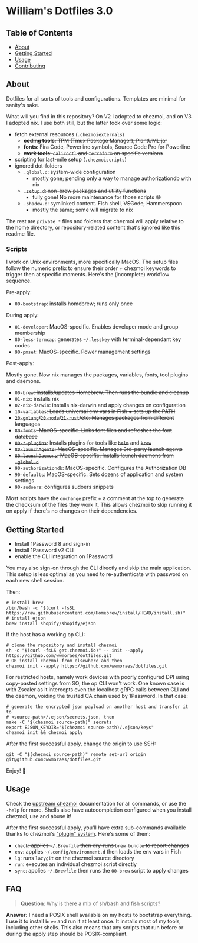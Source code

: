 # William's Dotfiles 3.0

## Table of Contents

- [About](#about)
- [Getting Started](#getting-started)
- [Usage](#usage)
- [Contributing](../CONTRIBUTING.md)

## About

Dotfiles for all sorts of tools and configurations. Templates are minimal for
sanity's sake.

What will you find in this repository? On V2 I adopted to chezmoi, and on V3 I
adopted nix. I use both still, but the latter took over some logic:

- fetch external resources (`.chezmoiexternals`)
  - ~~**coding tools**: TPM (Tmux Package Manager), PlantUML jar~~
  - ~~**fonts**: Fira Code, Powerline symbols, Source Code Pro for Powerline~~
  - ~~**work tools**: `calicoctl` and `terraform` on specific versions~~
- scripting for last-mile setup (`.chezmoiscripts`)
- ignored dot-folders
  - `.global.d`: system-wide configuration
    - mostly gone; pending only a way to manage authorizationdb with nix
  - ~~`.setup.d`: non-brew packages and utility functions~~
    - fully gone! No more maintenance for those scripts 😄
  - `.shadow.d`: symlinked content. Fish shell, ~~VSCode~~, Hammerspoon
    - mostly the same; some will migrate to nix

The rest are `private_*` files and folders that chezmoi will apply relative to
the home directory, or repository-related content that's ignored like this
readme file.

### Scripts

I work on Unix environments, more specifically MacOS. The setup files follow the
numeric prefix to ensure their order + chezmoi keywords to trigger then at
specific moments. Here's the (incomplete) workflow sequence.

Pre-apply:

- `00-bootstrap`: installs homebrew; runs only once

During apply:

- `01-developer`: MacOS-specific. Enables developer mode and group membership
- `80-less-termcap`: generates `~/.lesskey` with terminal-dependant key codes
- `90-pmset`: MacOS-specific. Power management settings

Post-apply:

Mostly gone. Now nix manages the packages, variables, fonts, tool plugins and
daemons.

- ~~`00-brew`: Installs/updates Homebrew. Then runs the bundle and cleanup~~
- `01-nix`: installs nix
- `02-nix-darwin`: installs nix-darwin and apply changes on configuration
- ~~`10-variables`: Loads universal env vars in Fish + sets up the PATH~~
- ~~`20-golang`/`20-node`/`21-rust`/etc: Manages packages from different languages~~
- ~~`80-fonts`: MacOS-specific. Links font files and refreshes the font database~~
- ~~`80-*-plugins`: Installs plugins for tools like `helm` and `krew`~~
- ~~`80-launchAgents`: MacOS-specific. Manages 3rd-party launch agents~~
- ~~`80-launchDaemons`: MacOS-specific. Installs launch daemons from `.global.d`~~
- `90-authorizationdb`: MacOS-specific. Configures the Authorization DB
- `90-defaults`: MacOS-specific. Sets dozens of application and system settings
- `90-sudoers`: configures sudoers snippets

Most scripts have the `onchange` prefix + a comment at the top to generate the
checksum of the files they work it. This allows chezmoi to skip running it on
apply if there's no changes on their dependencies.

## Getting Started

- Install 1Password 8 and sign-in
- Install 1Password v2 CLI
- enable the CLI integration on 1Password

You may also sign-on through the CLI directly and skip the main application.
This setup is less optimal as you need to re-authenticate with password on each
new shell session.

Then:

```shell
# install brew
/bin/bash -c "$(curl -fsSL https://raw.githubusercontent.com/Homebrew/install/HEAD/install.sh)"
# install ejson
brew install shopify/shopify/ejson
```

If the host has a working op CLI:

```shell
# clone the repository and install chezmoi
sh -c "$(curl -fsLS get.chezmoi.io)" -- init --apply https://github.com/wwmoraes/dotfiles.git
# OR install chezmoi from elsewhere and then
chezmoi init --apply https://github.com/wwmoraes/dotfiles.git
```

For restricted hosts, namely work devices with poorly configured DPI using
copy-pasted settings from SO, the op CLI won't work. One known case is with
Zscaler as it intercepts even the localhost gRPC calls between CLI and the
daemon, voiding the trusted CA chain used by 1Password. In that case:

```shell
# generate the encrypted json payload on another host and transfer it to
# <source-path>/.ejson/secrets.json, then
make -C "$(chezmoi source-path)" secrets
export EJSON_KEYDIR="$(chezmoi source-path)/.ejson/keys"
chezmoi init && chezmoi apply
```

After the first successful apply, change the origin to use SSH:

```shell
git -C "$(chezmoi source-path)" remote set-url origin git@github.com:wwmoraes/dotfiles.git
```

Enjoy! 🚀

## Usage

Check the [upstream chezmoi][chezmoi-command-overview] documentation for all
commands, or use the `--help` for more. Shells also have autocompletion
configured when you install chezmoi, use and abuse it!

After the first successful apply, you'll have extra sub-commands available
thanks to chezmoi's ["plugin" system][chezmoi-plugins]. Here's some of them:

- ~~`check`: applies `~/.Brewfile` then dry-runs `brew bundle` to report changes~~
- `env`: applies `~/.config/environment.d` then loads the env vars in Fish
- `lg`: runs `lazygit` on the chezmoi source directory
- `run`: executes an individual chezmoi script directly
- `sync`: applies `~/.Brewfile` then runs the `00-brew` script to apply changes

[chezmoi-command-overview]: https://www.chezmoi.io/user-guide/command-overview/
[chezmoi-plugins]: https://www.chezmoi.io/reference/plugins/

## FAQ

> **Question**: Why is there a mix of sh/bash and fish scripts?

**Answer:** I need a POSIX shell available on my hosts to bootstrap everything.
I use it to install `brew` and run it at least once. It installs most of my
tools, including other shells. This also means that any scripts that run before
or during the apply step should be POSIX-compliant.

